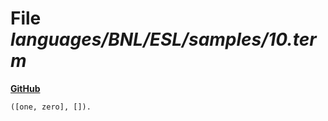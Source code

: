 # File _languages/BNL/ESL/samples/10.term_
**[GitHub](https://github.com/softlang/yas/blob/master/languages/BNL/ESL/samples/10.term)**
```
([one, zero], []).
```
